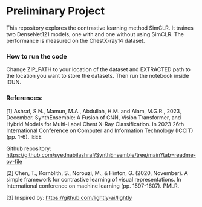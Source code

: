 # Preliminary Project

This repository explores the contrastive learning method SimCLR. It traines two DenseNet121 models, one with and one without using SimCLR. The performance is measured on the ChestX-ray14 dataset.

### How to run the code

Change ZIP_PATH to your location of the dataset and EXTRACTED path to the location you want to store the datasets. Then run the notebook inside IDUN.

### References:

[1] Ashraf, S.N., Mamun, M.A., Abdullah, H.M. and Alam, M.G.R., 2023, December. SynthEnsemble: A Fusion of CNN, Vision Transformer, and Hybrid Models for Multi-Label Chest X-Ray Classification. In 2023 26th International Conference on Computer and Information Technology (ICCIT) (pp. 1-6). IEEE

Github repository: https://github.com/syednabilashraf/SynthEnsemble/tree/main?tab=readme-ov-file


[2] Chen, T., Kornblith, S., Norouzi, M., & Hinton, G. (2020, November). A simple framework for contrastive learning of visual representations. In International conference on machine learning (pp. 1597-1607). PMLR.

[3] Inspired by: https://github.com/lightly-ai/lightly